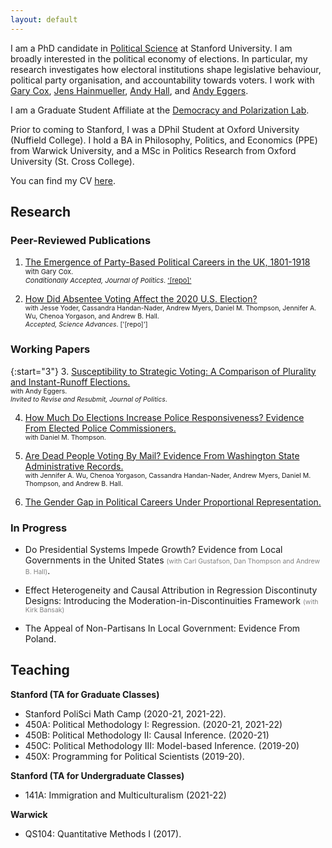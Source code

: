 ```yaml
---
layout: default
---
```


I am a PhD candidate in [Political Science](https://politicalscience.stanford.edu/academics/graduate-program) at Stanford University. I am broadly interested in the political economy of elections. In particular, my research investigates how electoral institutions shape legislative behaviour, political party organisation, and accountability towards voters. I work with [Gary Cox](https://gwcox.sites.stanford.edu/), [Jens Hainmueller](https://web.stanford.edu/~jhain/), [Andy Hall](andrewbenjaminhall.com), and [Andy Eggers](http://andy.egge.rs).

I am a Graduate Student Affiliate at the [Democracy and Polarization Lab](https://stanforddpl.org/).

Prior to coming to Stanford, I was a DPhil Student at Oxford University (Nuffield College). I hold a BA in Philosophy, Politics, and Economics (PPE) from Warwick University, and a MSc in Politics Research from Oxford University (St. Cross College).

You can find my CV [here](./files/CV.pdf).

## Research

### Peer-Reviewed Publications

1. [The Emergence of Party-Based Political Careers in the UK, 1801-1918](https://tobiasnowacki.github.io/files/careers.pdf)  <br />
    <span style="font-size:11px"> with Gary Cox. <br />
    *Conditionally Accepted, Journal of Politics*. ['[repo]'](https://github.com/tobiasnowacki/uk-careers)</span>

2. [How Did Absentee Voting Affect the 2020 U.S. Election?](https://siepr.stanford.edu/sites/default/files/publications/21-011.pdf) <br/>
    <span style="font-size:10.5px"> with Jesse Yoder, Cassandra Handan-Nader, Andrew Myers, Daniel M. Thompson, Jennifer A. Wu, Chenoa Yorgason, and Andrew B. Hall. <br /> 
    *Accepted, Science Advances*. ['[repo]'] </span>


### Working Papers

{:start="3"}
3. [Susceptibility to Strategic Voting: A Comparison of Plurality and Instant-Runoff Elections.](https://www.dropbox.com/s/2komhumusf8yfr2/strategic_voting_in_AV_v29.pdf?dl=0) <br/>
    <span style="font-size:10.5px"> with Andy Eggers. <br />
    *Invited to Revise and Resubmit, Journal of Politics*. </span>

4. [How Much Do Elections Increase Police Responsiveness? Evidence From Elected Police Commissioners.](https://dthompson.scholar.ss.ucla.edu/wp-content/uploads/sites/19/2021/02/Nowacki_Thompson_Commissioners.pdf) <br/>
    <span style="font-size:10.5px"> with Daniel M. Thompson. <br /> </span>

5. [Are Dead People Voting By Mail? Evidence From Washington State Administrative Records.](http://stanford.edu/~yoderj/Wu_et_al_Dead_Voting.pdf) <br/>
    <span style="font-size:10.5px"> with Jennifer A. Wu, Chenoa Yorgason, Cassandra Handan-Nader, Andrew Myers, Daniel M. Thompson, and Andrew B. Hall. </span>

6. [The Gender Gap in Political Careers Under Proportional Representation.](https://tobiasnowacki.github.io/files/gendergap.pdf)

### In Progress

* Do Presidential Systems Impede Growth? Evidence from Local Governments in the United States <span style="color:grey; font-size :10.5px">(with Carl Gustafson, Dan Thompson and Andrew B. Hall)</span>.

* Effect Heterogeneity and Causal Attribution in Regression Discontinuty Designs: Introducing the Moderation-in-Discontinuities Framework <span style="color:grey; font-size:10.5px">(with Kirk Bansak)</span>

* The Appeal of Non-Partisans In Local Government: Evidence From Poland.

## Teaching

<!-- [Teaching Materials](another-page.md) -->

**Stanford (TA for Graduate Classes)**

* Stanford PoliSci Math Camp (2020-21, 2021-22).
* 450A: Political Methodology I: Regression. (2020-21, 2021-22)
* 450B: Political Methodology II: Causal Inference. (2020-21)
* 450C: Political Methodology III: Model-based Inference. (2019-20)
* 450X: Programming for Political Scientists (2019-20).

**Stanford (TA for Undergraduate Classes)**

* 141A: Immigration and Multiculturalism (2021-22)

**Warwick**

* QS104: Quantitative Methods I (2017).
